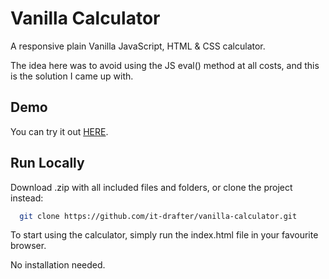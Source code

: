 # Vanilla Calculator

A responsive plain Vanilla JavaScript, HTML & CSS calculator.

The idea here was to avoid using the JS eval() method at all costs, and this is the solution I came up with.

## Demo

You can try it out [HERE](http://drafter.atwebpages.com/vanilla-calculator/).

## Run Locally

Download .zip with all included files and folders, or clone the project instead:

```bash
  git clone https://github.com/it-drafter/vanilla-calculator.git
```

To start using the calculator, simply run the index.html file in your favourite browser.

No installation needed.
